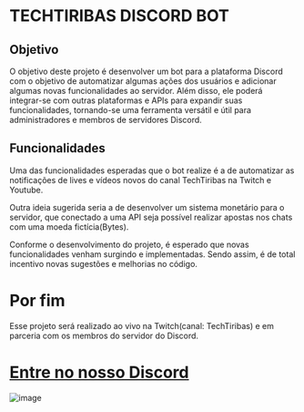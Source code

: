 # TECHTIRIBAS DISCORD BOT

## Objetivo

O objetivo deste projeto é desenvolver um bot para a plataforma Discord com o objetivo de automatizar algumas ações dos usuários e adicionar algumas novas funcionalidades ao servidor. Além disso, ele poderá integrar-se com outras plataformas e APIs para expandir suas funcionalidades, tornando-se uma ferramenta versátil e útil para administradores e membros de servidores Discord.

## Funcionalidades

Uma das funcionalidades esperadas que o bot realize é a de automatizar as notificações de lives e vídeos novos do canal TechTiribas na Twitch e Youtube. 

Outra ideia sugerida seria a de desenvolver um sistema monetário para o servidor, que conectado a uma API seja possível realizar apostas nos chats com uma moeda fictícia(Bytes).

Conforme o desenvolvimento do projeto, é esperado que novas funcionalidades venham surgindo e implementadas. Sendo assim, é de total incentivo novas sugestões e melhorias no código.

# Por fim

Esse projeto será realizado ao vivo na Twitch(canal: TechTiribas) e em parceria com os membros do servidor do Discord.

# [Entre no nosso Discord](https://discord.gg/WWPT2xYczy)

![image](https://github.com/rafaeltiribas/techtiribas-discord-bot/assets/bot.png)
